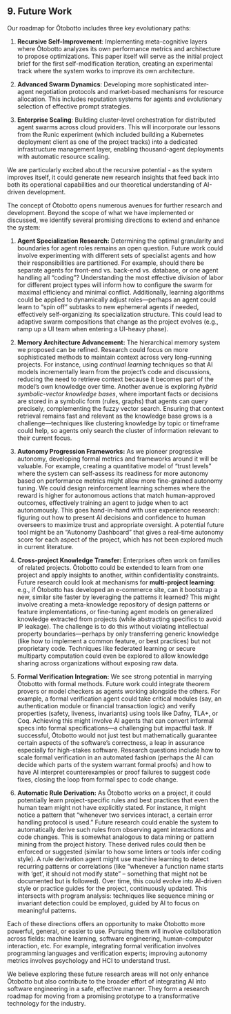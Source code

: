 ## 9. Future Work

Our roadmap for Ōtobotto includes three key evolutionary paths:

1. **Recursive Self-Improvement**: Implementing meta-cognitive layers where Ōtobotto analyzes its own performance metrics and architecture to propose optimizations. This paper itself will serve as the initial project brief for the first self-modification iteration, creating an experimental track where the system works to improve its own architecture.

2. **Advanced Swarm Dynamics**: Developing more sophisticated inter-agent negotiation protocols and market-based mechanisms for resource allocation. This includes reputation systems for agents and evolutionary selection of effective prompt strategies.

3. **Enterprise Scaling**: Building cluster-level orchestration for distributed agent swarms across cloud providers. This will incorporate our lessons from the Runic experiment (which included building a Kubernetes deployment client as one of the project tracks) into a dedicated infrastructure management layer, enabling thousand-agent deployments with automatic resource scaling.

We are particularly excited about the recursive potential - as the system improves itself, it could generate new research insights that feed back into both its operational capabilities and our theoretical understanding of AI-driven development.

The concept of Ōtobotto opens numerous avenues for further research and development. Beyond the scope of what we have implemented or discussed, we identify several promising directions to extend and enhance the system:

1. **Agent Specialization Research:** Determining the optimal granularity and boundaries for agent roles remains an open question. Future work could involve experimenting with different sets of specialist agents and how their responsibilities are partitioned. For example, should there be separate agents for front-end vs. back-end vs. database, or one agent handling all “coding”? Understanding the most effective division of labor for different project types will inform how to configure the swarm for maximal efficiency and minimal conflict. Additionally, learning algorithms could be applied to dynamically adjust roles—perhaps an agent could learn to “spin off” subtasks to new ephemeral agents if needed, effectively self-organizing its specialization structure. This could lead to adaptive swarm compositions that change as the project evolves (e.g., ramp up a UI team when entering a UI-heavy phase).

2. **Memory Architecture Advancement:** The hierarchical memory system we proposed can be refined. Research could focus on more sophisticated methods to maintain context across very long-running projects. For instance, using *continual learning* techniques so that AI models incrementally learn from the project’s code and discussions, reducing the need to retrieve context because it becomes part of the model’s own knowledge over time. Another avenue is exploring *hybrid symbolic-vector knowledge bases*, where important facts or decisions are stored in a symbolic form (rules, graphs) that agents can query precisely, complementing the fuzzy vector search. Ensuring that context retrieval remains fast and relevant as the knowledge base grows is a challenge—techniques like clustering knowledge by topic or timeframe could help, so agents only search the cluster of information relevant to their current focus.

3. **Autonomy Progression Frameworks:** As we pioneer progressive autonomy, developing formal metrics and frameworks around it will be valuable. For example, creating a quantitative model of “trust levels” where the system can self-assess its readiness for more autonomy based on performance metrics might allow more fine-grained autonomy tuning. We could design reinforcement learning schemes where the reward is higher for autonomous actions that match human-approved outcomes, effectively training an agent to judge when to act autonomously. This goes hand-in-hand with user experience research: figuring out how to present AI decisions and confidence to human overseers to maximize trust and appropriate oversight. A potential future tool might be an “Autonomy Dashboard” that gives a real-time autonomy score for each aspect of the project, which has not been explored much in current literature.

4. **Cross-project Knowledge Transfer:** Enterprises often work on families of related projects. Ōtobotto could be extended to learn from one project and apply insights to another, within confidentiality constraints. Future research could look at mechanisms for **multi-project learning**: e.g., if Ōtobotto has developed an e-commerce site, can it bootstrap a new, similar site faster by leveraging the patterns it learned? This might involve creating a meta-knowledge repository of design patterns or feature implementations, or fine-tuning agent models on generalized knowledge extracted from projects (while abstracting specifics to avoid IP leakage). The challenge is to do this without violating intellectual property boundaries—perhaps by only transferring generic knowledge (like how to implement a common feature, or best practices) but not proprietary code. Techniques like federated learning or secure multiparty computation could even be explored to allow knowledge sharing across organizations without exposing raw data.

5. **Formal Verification Integration:** We see strong potential in marrying Ōtobotto with formal methods. Future work could integrate theorem provers or model checkers as agents working alongside the others. For example, a formal verification agent could take critical modules (say, an authentication module or financial transaction logic) and verify properties (safety, liveness, invariants) using tools like Dafny, TLA+, or Coq. Achieving this might involve AI agents that can convert informal specs into formal specifications—a challenging but impactful task. If successful, Ōtobotto would not just test but mathematically guarantee certain aspects of the software’s correctness, a leap in assurance especially for high-stakes software. Research questions include how to scale formal verification in an automated fashion (perhaps the AI can decide which parts of the system warrant formal proofs) and how to have AI interpret counterexamples or proof failures to suggest code fixes, closing the loop from formal spec to code change.

6. **Automatic Rule Derivation:** As Ōtobotto works on a project, it could potentially learn project-specific rules and best practices that even the human team might not have explicitly stated. For instance, it might notice a pattern that “whenever two services interact, a certain error handling protocol is used.” Future research could enable the system to automatically derive such rules from observing agent interactions and code changes. This is somewhat analogous to data mining or pattern mining from the project history. These derived rules could then be enforced or suggested (similar to how some linters or tools infer coding style). A rule derivation agent might use machine learning to detect recurring patterns or correlations (like “whenever a function name starts with ‘get’, it should not modify state” – something that might not be documented but is followed). Over time, this could evolve into AI-driven style or practice guides for the project, continuously updated. This intersects with program analysis: techniques like sequence mining or invariant detection could be employed, guided by AI to focus on meaningful patterns.

Each of these directions offers an opportunity to make Ōtobotto more powerful, general, or easier to use. Pursuing them will involve collaboration across fields: machine learning, software engineering, human-computer interaction, etc. For example, integrating formal verification involves programming languages and verification experts; improving autonomy metrics involves psychology and HCI to understand trust.

We believe exploring these future research areas will not only enhance Ōtobotto but also contribute to the broader effort of integrating AI into software engineering in a safe, effective manner. They form a research roadmap for moving from a promising prototype to a transformative technology for the industry.

